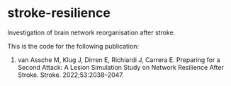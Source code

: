 # stroke-resilience
Investigation of brain network reorganisation after stroke.

This is the code for the following publication: 

1.  van Assche M, Klug J, Dirren E, Richiardi J, Carrera E. Preparing for a Second Attack: A Lesion Simulation Study on Network Resilience After Stroke. Stroke. 2022;53:2038–2047. 
